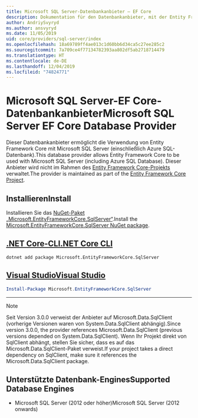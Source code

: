```yaml
---
title: Microsoft SQL Server-Datenbankanbieter – EF Core
description: Dokumentation für den Datenbankanbieter, mit der Entity Framework Core mit Microsoft SQL Server verwendet werden kann
author: AndriySvyryd
ms.author: ansvyryd
ms.date: 11/05/2019
uid: core/providers/sql-server/index
ms.openlocfilehash: 18a69789ff4ae013c1d60bb6d34ca5c27ee285c2
ms.sourcegitcommit: 7a709ce4f77134782393aa802df5ab2718714479
ms.translationtype: HT
ms.contentlocale: de-DE
ms.lasthandoff: 12/04/2019
ms.locfileid: "74824771"
---
```

# <a name="microsoft-sql-server-ef-core-database-provider"></a><span data-ttu-id="b40ba-103">Microsoft SQL Server-EF Core-Datenbankanbieter</span><span class="sxs-lookup"><span data-stu-id="b40ba-103">Microsoft SQL Server EF Core Database Provider</span></span>

<span data-ttu-id="b40ba-104">Dieser Datenbankanbieter ermöglicht die Verwendung von Entity Framework Core mit Microsoft SQL Server (einschließlich Azure SQL-Datenbank).</span><span class="sxs-lookup"><span data-stu-id="b40ba-104">This database provider allows Entity Framework Core to be used with Microsoft SQL Server (including Azure SQL Database).</span></span> <span data-ttu-id="b40ba-105">Dieser Anbieter wird nicht im Rahmen des [Entity Framework Core-Projekts](https://github.com/aspnet/EntityFrameworkCore) verwaltet.</span><span class="sxs-lookup"><span data-stu-id="b40ba-105">The provider is maintained as part of the [Entity Framework Core Project](https://github.com/aspnet/EntityFrameworkCore).</span></span>

## <a name="install"></a><span data-ttu-id="b40ba-106">Installieren</span><span class="sxs-lookup"><span data-stu-id="b40ba-106">Install</span></span>

<span data-ttu-id="b40ba-107">Installieren Sie das [NuGet-Paket „Microsoft.EntityFrameworkCore.SqlServer“](https://www.nuget.org/packages/Microsoft.EntityFrameworkCore.SqlServer/).</span><span class="sxs-lookup"><span data-stu-id="b40ba-107">Install the [Microsoft.EntityFrameworkCore.SqlServer NuGet package](https://www.nuget.org/packages/Microsoft.EntityFrameworkCore.SqlServer/).</span></span>

## <a name="net-core-clitabdotnet-core-cli"></a>[<span data-ttu-id="b40ba-108">.NET Core-CLI</span><span class="sxs-lookup"><span data-stu-id="b40ba-108">.NET Core CLI</span></span>](#tab/dotnet-core-cli)

```dotnetcli
dotnet add package Microsoft.EntityFrameworkCore.SqlServer
```

## <a name="visual-studiotabvs"></a>[<span data-ttu-id="b40ba-109">Visual Studio</span><span class="sxs-lookup"><span data-stu-id="b40ba-109">Visual Studio</span></span>](#tab/vs)

``` powershell
Install-Package Microsoft.EntityFrameworkCore.SqlServer
```

***

> [!NOTE]
> <span data-ttu-id="b40ba-110">Seit Version 3.0.0 verweist der Anbieter auf Microsoft.Data.SqlClient (vorherige Versionen waren von System.Data.SqlClient abhängig).</span><span class="sxs-lookup"><span data-stu-id="b40ba-110">Since version 3.0.0, the provider references Microsoft.Data.SqlClient (previous versions depended on System.Data.SqlClient).</span></span> <span data-ttu-id="b40ba-111">Wenn Ihr Projekt direkt von SqlClient abhängt, stellen Sie sicher, dass es auf das Microsoft.Data.SqlClient-Paket verweist.</span><span class="sxs-lookup"><span data-stu-id="b40ba-111">If your project takes a direct dependency on SqlClient, make sure it references the Microsoft.Data.SqlClient package.</span></span>

## <a name="supported-database-engines"></a><span data-ttu-id="b40ba-112">Unterstützte Datenbank-Engines</span><span class="sxs-lookup"><span data-stu-id="b40ba-112">Supported Database Engines</span></span>

* <span data-ttu-id="b40ba-113">Microsoft SQL Server (2012 oder höher)</span><span class="sxs-lookup"><span data-stu-id="b40ba-113">Microsoft SQL Server (2012 onwards)</span></span>
